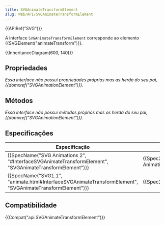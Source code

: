 ```yaml
---
title: SVGAnimateTransformElement
slug: Web/API/SVGAnimateTransformElement
---
```


{{APIRef("SVG")}}

A interface `SVGAnimateTransformElement` corresponde ao elemento {{SVGElement("animateTransform")}}.

{{InheritanceDiagram(600, 140)}}

## Propriedades

_Essa interface não possui propriedades próprias mas as herda do seu pai, {{domxref("SVGAnimationElement")}}._

## Métodos

_Essa interface não possui métodos próprios mas os herda do seu pai, {{domxref("SVGAnimationElement")}}._

## Especificações

| Especificação                                                                                                                                | Status                                   | Comentário         |
| -------------------------------------------------------------------------------------------------------------------------------------------- | ---------------------------------------- | ------------------ |
| {{SpecName("SVG Animations 2", "#InterfaceSVGAnimateTransformElement", "SVGAnimateTransformElement")}}     | {{Spec2("SVG Animations 2")}} | No change          |
| {{SpecName("SVG1.1", "animate.html#InterfaceSVGAnimateTransformElement", "SVGAnimateTransformElement")}} | {{Spec2("SVG1.1")}}                 | Initial definition |

## Compatibilidade

{{Compat("api.SVGAnimateTransformElement")}}
